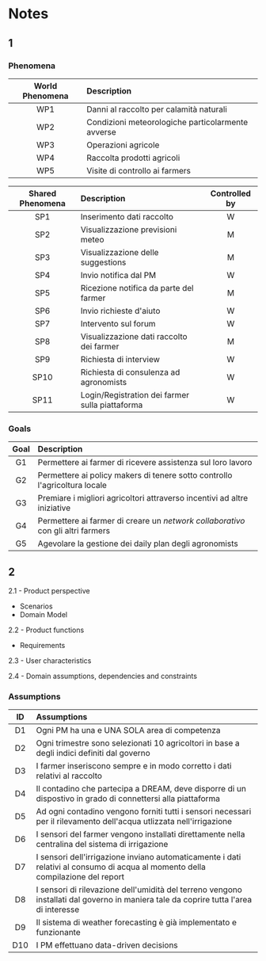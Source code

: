 # Notes

## 1

### Phenomena
| World Phenomena | Description | 
|:----------------------:|:------------------------------------|
| WP1 | Danni al raccolto per calamità naturali |  
| WP2 | Condizioni meteorologiche particolarmente avverse |  
| WP3 | Operazioni agricole  |  
| WP4 | Raccolta prodotti agricoli |  
| WP5 | Visite di controllo ai farmers |  

| Shared Phenomena | Description | Controlled by
|:----------------------:|:------------------------------------|:----:|
| SP1 | Inserimento dati raccolto | W |
| SP2 | Visualizzazione previsioni meteo | M |
| SP3 | Visualizzazione delle suggestions | M |
| SP4 | Invio notifica dal PM | W |
| SP5 | Ricezione notifica da parte del farmer | M |
| SP6 | Invio richieste d'aiuto | W |
| SP7 | Intervento sul forum | W |
| SP8 | Visualizzazione dati raccolto dei farmer | M |
| SP9 | Richiesta di interview | W |
| SP10 | Richiesta di consulenza ad agronomists | W |
| SP11 | Login/Registration dei farmer sulla piattaforma | W |

### Goals
| Goal | Description | 
|:----------------------:|:------------------------------------|
| G1 | Permettere ai farmer di ricevere assistenza sul loro lavoro |  
| G2 | Permettere ai policy makers di tenere sotto controllo l'agricoltura locale |  
| G3 | Premiare i migliori agricoltori attraverso incentivi ad altre iniziative|  
| G4 | Permettere ai farmer di creare un *network collaborativo* con gli altri farmers |  
| G5 | Agevolare la gestione dei daily plan degli agronomists |  
 
## 2

2.1 - Product perspective
- Scenarios
- Domain Model

2.2 - Product functions
- Requirements

2.3 - User characteristics

2.4 - Domain assumptions, dependencies and constraints

### Assumptions
| ID | Assumptions | 
|:----------------------:|:------------------------------------|
| D1 | Ogni PM ha una e UNA SOLA area di competenza |  
| D2 | Ogni trimestre sono selezionati 10 agricoltori in base a degli indici definiti dal governo| 
| D3 | I farmer inseriscono sempre e in modo corretto i dati relativi al raccolto | 
| D4 | Il contadino che partecipa a DREAM, deve disporre di un dispostivo in grado di connettersi alla piattaforma | 
| D5 | Ad ogni contadino vengono forniti tutti i sensori necessari per il rilevamento dell'acqua utlizzata nell'irrigazione | 
| D6 | I sensori del farmer vengono installati direttamente nella centralina del sistema di irrigazione |
| D7 | I sensori dell'irrigazione inviano automaticamente i dati relativi al consumo di acqua al momento della compilazione del report |
| D8 | I sensori di rilevazione dell'umidità del terreno vengono installati dal governo in maniera tale da coprire tutta l'area di interesse |
| D9 | Il sistema di weather forecasting è già implementato e funzionante |
| D10 | I PM effettuano data-driven decisions |
